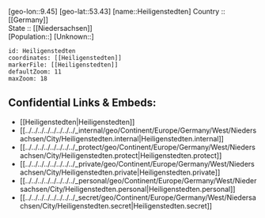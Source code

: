 ﻿---
location: [53.43,9.45] 
mapzoom: [7,12] 
mapmarker: city 
type: City
tags:
- geo/City


SpocWebEntityId: 30851
isDeleted: false
confidential: public

---
[geo-lon::9.45] 
[geo-lat::53.43] 
[name::Heiligenstedten] 
Country :: [[Germany]]  
State :: [[Niedersachsen]]  
[Population::] 
[Unknown::] 


```leaflet
id: Heiligenstedten
coordinates: [[Heiligenstedten]] 
markerFile: [[Heiligenstedten]] 
defaultZoom: 11 
maxZoom: 18
```


## Confidential Links & Embeds: 
- [[Heiligenstedten|Heiligenstedten]]  
- [[../../../../../../../../_internal/geo/Continent/Europe/Germany/West/Niedersachsen/City/Heiligenstedten.internal|Heiligenstedten.internal]] 
- [[../../../../../../../../_protect/geo/Continent/Europe/Germany/West/Niedersachsen/City/Heiligenstedten.protect|Heiligenstedten.protect]] 
- [[../../../../../../../../_private/geo/Continent/Europe/Germany/West/Niedersachsen/City/Heiligenstedten.private|Heiligenstedten.private]] 
- [[../../../../../../../../_personal/geo/Continent/Europe/Germany/West/Niedersachsen/City/Heiligenstedten.personal|Heiligenstedten.personal]] 
- [[../../../../../../../../_secret/geo/Continent/Europe/Germany/West/Niedersachsen/City/Heiligenstedten.secret|Heiligenstedten.secret]] 
